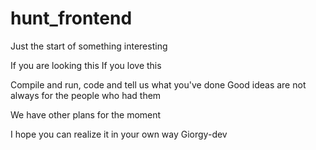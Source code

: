 # hunt_frontend

Just the start of something interesting

If you are looking this
If you love this

Compile and run, code and tell us what you've done
Good ideas are not always for the people who had them

We have other plans for the moment

I hope you can realize it in your own way
Giorgy-dev
